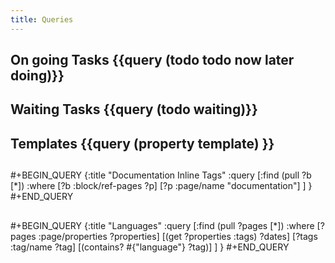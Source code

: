```yaml
---
title: Queries
---
```


## **On going Tasks** {{query (todo todo now later doing)}}
## **Waiting Tasks** {{query (todo waiting)}}
## **Templates** {{query (property template) }}
## 
#+BEGIN_QUERY
{:title "Documentation Inline Tags"
     :query [:find (pull ?b [*])
         :where
         [?b :block/ref-pages ?p]
         [?p :page/name "documentation"]
     ]
}
#+END_QUERY
## 
#+BEGIN_QUERY
{:title "Languages"
     :query [:find (pull ?pages [*])
         :where
         [?pages :page/properties ?properties]
         [(get ?properties :tags) ?dates]
         [?tags :tag/name ?tag]
         [(contains? #{"language"} ?tag)]
     ]
}
#+END_QUERY
##
